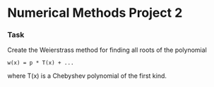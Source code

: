 # Numerical Methods Project 2

### Task

Create the Weierstrass method for finding all roots of the polynomial

    w(x) = p * T(x) + ...

where T(x) is a Chebyshev polynomial of the first kind.
